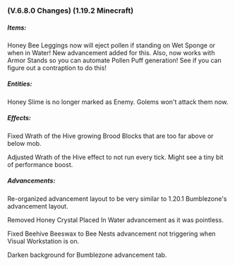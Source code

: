 ### **(V.6.8.0 Changes) (1.19.2 Minecraft)**

##### Items:
Honey Bee Leggings now will eject pollen if standing on Wet Sponge or when in Water! New advancement added for this.
 Also, now works with Armor Stands so you can automate Pollen Puff generation! See if you can figure out a contraption to do this!

##### Entities:
Honey Slime is no longer marked as Enemy. Golems won't attack them now.

##### Effects:
Fixed Wrath of the Hive growing Brood Blocks that are too far above or below mob.

Adjusted Wrath of the Hive effect to not run every tick. Might see a tiny bit of performance boost.

##### Advancements:
Re-organized advancement layout to be very similar to 1.20.1 Bumblezone's advancement layout.

Removed Honey Crystal Placed In Water advancement as it was pointless.

Fixed Beehive Beeswax to Bee Nests advancement not triggering when Visual Workstation is on.

Darken background for Bumblezone advancement tab.